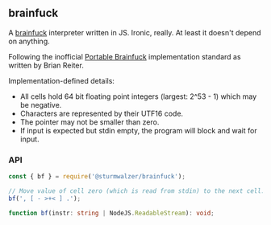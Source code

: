 ## brainfuck

A [brainfuck](http://www.muppetlabs.com/~breadbox/bf/) interpreter written in JS. Ironic, really. At least it doesn't depend on anything.

Following the inofficial [Portable Brainfuck](http://www.muppetlabs.com/~breadbox/bf/standards.html) implementation standard as written by Brian Reiter.

Implementation-defined details:
- All cells hold 64 bit floating point integers (largest: 2^53 - 1) which may be negative.
- Characters are represented by their UTF16 code.
- The pointer may not be smaller than zero.
- If input is expected but stdin empty, the program will block and wait for input.

### API

```javascript
const { bf } = require('@sturmwalzer/brainfuck');

// Move value of cell zero (which is read from stdin) to the next cell.
bf(', [ - >+< ] .');
```

```typescript
function bf(instr: string | NodeJS.ReadableStream): void;
```